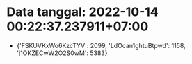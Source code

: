 # Data tanggal: 2022-10-14 00:22:37.237911+07:00

* {'FSKUVKxWo6KzcTYV': 2099, 'LdOcan1ghtuBtpwd': 1158, 'j1OKZECwW2O2S0wM': 5383}
